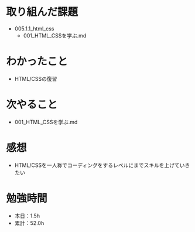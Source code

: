 # 取り組んだ課題
* 005.1.1_html_css
  * 001_HTML_CSSを学ぶ.md

# わかったこと
* HTML/CSSの復習

# 次やること
* 001_HTML_CSSを学ぶ.md

# 感想
* HTML/CSSを一人称でコーディングをするレベルにまでスキルを上げていきたい

# 勉強時間
* 本日：1.5h
* 累計：52.0h
